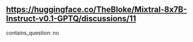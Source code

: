 ## https://huggingface.co/TheBloke/Mixtral-8x7B-Instruct-v0.1-GPTQ/discussions/11

contains_question: no